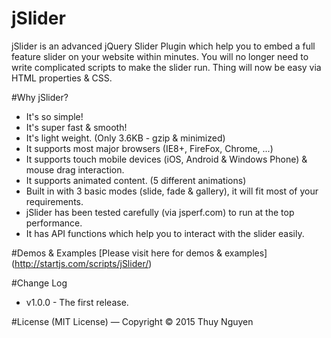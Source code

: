 # jSlider
jSlider is an advanced jQuery Slider Plugin which help you to embed a full feature slider on your website within minutes. You will no longer need to write complicated scripts to make the slider run. Thing will now be easy via HTML properties & CSS.

#Why jSlider?
- It's so simple!
- It's super fast & smooth!
- It's light weight. (Only 3.6KB - gzip & minimized)
- It supports most major browsers (IE8+, FireFox, Chrome, ...)
- It supports touch mobile devices (iOS, Android & Windows Phone) & mouse drag interaction.
- It supports animated content. (5 different animations)
- Built in with 3 basic modes (slide, fade & gallery), it will fit most of your requirements.
- jSlider has been tested carefully (via jsperf.com) to run at the top performance.
- It has API functions which help you to interact with the slider easily.

#Demos & Examples
[Please visit here for demos & examples] (http://startjs.com/scripts/jSlider/)

#Change Log
- v1.0.0 - The first release.

#License
(MIT License) — Copyright © 2015 Thuy Nguyen

